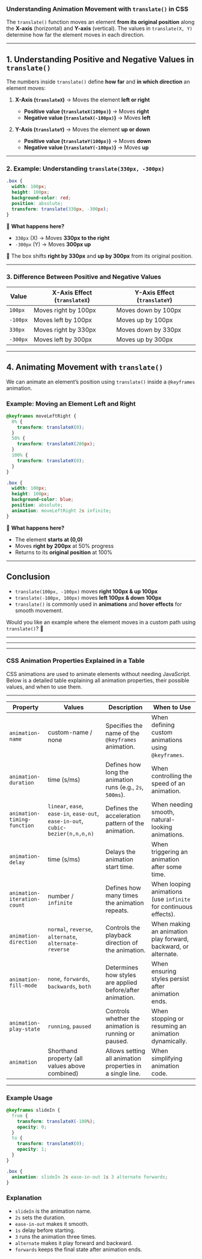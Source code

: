 ### **Understanding Animation Movement with `translate()` in CSS**  

The `translate()` function moves an element **from its original position** along the **X-axis** (horizontal) and **Y-axis** (vertical). The values in `translate(X, Y)` determine how far the element moves in each direction.

---

## **1. Understanding Positive and Negative Values in `translate()`**
The numbers inside `translate()` define **how far** and **in which direction** an element moves:

1. **X-Axis (`translateX`)** → Moves the element **left or right**  
   - **Positive value (`translateX(100px)`)** → Moves **right**  
   - **Negative value (`translateX(-100px)`)** → Moves **left**  

2. **Y-Axis (`translateY`)** → Moves the element **up or down**  
   - **Positive value (`translateY(100px)`)** → Moves **down**  
   - **Negative value (`translateY(-100px)`)** → Moves **up**  

---

### **2. Example: Understanding `translate(330px, -300px)`**
```css
.box {
  width: 100px;
  height: 100px;
  background-color: red;
  position: absolute;
  transform: translate(330px, -300px);
}
```
📌 **What happens here?**  
- `330px` (X) → Moves **330px to the right**  
- `-300px` (Y) → Moves **300px up**  

🔹 The box shifts **right by 330px** and **up by 300px** from its original position.

---

### **3. Difference Between Positive and Negative Values**
| Value | X-Axis Effect (`translateX`) | Y-Axis Effect (`translateY`) |
|--------|--------------------------------|-------------------------------|
| `100px` | Moves right by 100px | Moves down by 100px |
| `-100px` | Moves left by 100px | Moves up by 100px |
| `330px` | Moves right by 330px | Moves down by 330px |
| `-300px` | Moves left by 300px | Moves up by 300px |

---

## **4. Animating Movement with `translate()`**
We can animate an element’s position using `translate()` inside a `@keyframes` animation.

### **Example: Moving an Element Left and Right**
```css
@keyframes moveLeftRight {
  0% {
    transform: translateX(0);
  }
  50% {
    transform: translateX(200px);
  }
  100% {
    transform: translateX(0);
  }
}

.box {
  width: 100px;
  height: 100px;
  background-color: blue;
  position: absolute;
  animation: moveLeftRight 2s infinite;
}
```
📌 **What happens here?**  
- The element **starts at (0,0)**  
- Moves **right by 200px** at 50% progress  
- Returns to its **original position** at 100%  

---

## **Conclusion**
- `translate(100px, -100px)` moves **right 100px & up 100px**
- `translate(-100px, 100px)` moves **left 100px & down 100px**
- `translate()` is commonly used in **animations** and **hover effects** for smooth movement.

Would you like an example where the element moves in a custom path using `translate()`? 🚀



---
---
---



### **CSS Animation Properties Explained in a Table**

CSS animations are used to animate elements without needing JavaScript. Below is a detailed table explaining all animation properties, their possible values, and when to use them.

---

| **Property**          | **Values**                           | **Description** | **When to Use** |
|----------------------|---------------------------------|----------------|----------------|
| `animation-name`     | custom-name / none             | Specifies the name of the `@keyframes` animation. | When defining custom animations using `@keyframes`. |
| `animation-duration` | time (s/ms)                    | Defines how long the animation runs (e.g., `2s`, `500ms`). | When controlling the speed of an animation. |
| `animation-timing-function` | `linear`, `ease`, `ease-in`, `ease-out`, `ease-in-out`, `cubic-bezier(n,n,n,n)` | Defines the acceleration pattern of the animation. | When needing smooth, natural-looking animations. |
| `animation-delay`    | time (s/ms)                    | Delays the animation start time. | When triggering an animation after some time. |
| `animation-iteration-count` | number / `infinite`          | Defines how many times the animation repeats. | When looping animations (use `infinite` for continuous effects). |
| `animation-direction` | `normal`, `reverse`, `alternate`, `alternate-reverse` | Controls the playback direction of the animation. | When making an animation play forward, backward, or alternate. |
| `animation-fill-mode` | `none`, `forwards`, `backwards`, `both` | Determines how styles are applied before/after animation. | When ensuring styles persist after animation ends. |
| `animation-play-state` | `running`, `paused`             | Controls whether the animation is running or paused. | When stopping or resuming an animation dynamically. |
| `animation` | Shorthand property (all values above combined) | Allows setting all animation properties in a single line. | When simplifying animation code. |

---

### **Example Usage**
```css
@keyframes slideIn {
  from {
    transform: translateX(-100%);
    opacity: 0;
  }
  to {
    transform: translateX(0);
    opacity: 1;
  }
}

.box {
  animation: slideIn 2s ease-in-out 1s 3 alternate forwards;
}
```
### **Explanation**
- `slideIn` is the animation name.
- `2s` sets the duration.
- `ease-in-out` makes it smooth.
- `1s` delay before starting.
- `3` runs the animation three times.
- `alternate` makes it play forward and backward.
- `forwards` keeps the final state after animation ends.